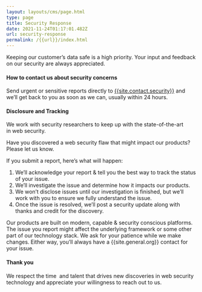 ```yaml
---
layout: layouts/cms/page.html
type: page
title: Security Response
date: 2021-11-24T01:17:01.482Z
url: security-response
permalink: /{{url}}/index.html
---
```

Keeping our customer’s data safe is a high priority. Your input and feedback on our security are always appreciated.

#### **How to contact us about security concerns**

Send urgent or sensitive reports directly to [{{site.contact.security}}](mailto:{{site.contact.security}}) and we’ll get back to you as soon as we can, usually within 24 hours.

#### **Disclosure and Tracking**

We work with security researchers to keep up with the state-of-the-art in web security.

Have you discovered a web security flaw that might impact our products? Please let us know.

If you submit a report, here’s what will happen:

1. We’ll acknowledge your report & tell you the best way to track the status of your issue.
2. We’ll investigate the issue and determine how it impacts our products.
3. We won’t disclose issues until our investigation is finished, but we’ll work with you to ensure we fully understand the issue.
4. Once the issue is resolved, we’ll post a security update along with thanks and credit for the discovery.

Our products are built on modern, capable & security conscious platforms. The issue you report might affect the underlying framework or some other part of our technology stack. We ask for your patience while we make changes. Either way, you’ll always have a {{site.general.org}} contact for your issue.

#### **Thank you**

We respect the time  and talent that drives new discoveries in web security technology and appreciate your willingness to reach out to us.
